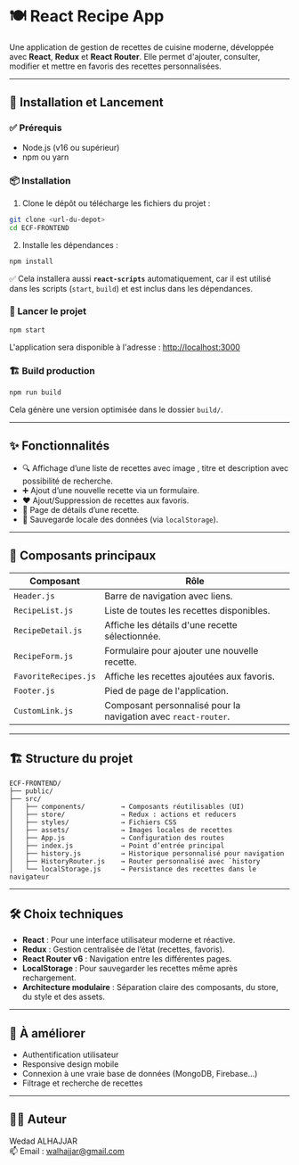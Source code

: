 # 🍽️ React Recipe App

Une application de gestion de recettes de cuisine moderne, développée avec **React**, **Redux** et **React Router**. Elle permet d'ajouter, consulter, modifier et mettre en favoris des recettes personnalisées.

---

## 🚀 Installation et Lancement

### ✅ Prérequis

- Node.js (v16 ou supérieur)
- npm ou yarn

### 📦 Installation

1. Clone le dépôt ou télécharge les fichiers du projet :
```bash
git clone <url-du-depot>
cd ECF-FRONTEND
```

2. Installe les dépendances :
```bash
npm install
```

✅ Cela installera aussi **`react-scripts`** automatiquement, car il est utilisé dans les scripts (`start`, `build`) et est inclus dans les dépendances.

### 🧪 Lancer le projet

```bash
npm start
```

L'application sera disponible à l'adresse : [http://localhost:3000](http://localhost:3000)

### 🏗️ Build production

```bash
npm run build
```

Cela génère une version optimisée dans le dossier `build/`.

---

## ✨ Fonctionnalités

- 🔍 Affichage d’une liste de recettes avec image , titre et description avec possibilité de recherche.
- ➕ Ajout d’une nouvelle recette via un formulaire.
- ❤️ Ajout/Suppression de recettes aux favoris.
- 📄 Page de détails d’une recette.
- 🔄 Sauvegarde locale des données (via `localStorage`).

---

## 🧩 Composants principaux

| Composant               | Rôle                                                                 |
|------------------------|----------------------------------------------------------------------|
| `Header.js`            | Barre de navigation avec liens.                                      |
| `RecipeList.js`        | Liste de toutes les recettes disponibles.                            |
| `RecipeDetail.js`      | Affiche les détails d'une recette sélectionnée.                      |
| `RecipeForm.js`        | Formulaire pour ajouter une nouvelle recette.                        |
| `FavoriteRecipes.js`   | Affiche les recettes ajoutées aux favoris.                           |
| `Footer.js`            | Pied de page de l'application.                                       |
| `CustomLink.js`        | Composant personnalisé pour la navigation avec `react-router`.       |

---

## 🏗️ Structure du projet

```
ECF-FRONTEND/
├── public/
├── src/
│   ├── components/         → Composants réutilisables (UI)
│   ├── store/              → Redux : actions et reducers
│   ├── styles/             → Fichiers CSS
│   ├── assets/             → Images locales de recettes
│   ├── App.js              → Configuration des routes
│   ├── index.js            → Point d’entrée principal
│   ├── history.js          → Historique personnalisé pour navigation
│   ├── HistoryRouter.js    → Router personnalisé avec `history`
│   └── localStorage.js     → Persistance des recettes dans le navigateur
```

---

## 🛠️ Choix techniques

- **React** : Pour une interface utilisateur moderne et réactive.
- **Redux** : Gestion centralisée de l’état (recettes, favoris).
- **React Router v6** : Navigation entre les différentes pages.
- **LocalStorage** : Pour sauvegarder les recettes même après rechargement.
- **Architecture modulaire** : Séparation claire des composants, du store, du style et des assets.

---

## 📌 À améliorer

- Authentification utilisateur
- Responsive design mobile
- Connexion à une vraie base de données (MongoDB, Firebase…)
- Filtrage et recherche de recettes

---

## 🧑‍💻 Auteur

Wedad ALHAJJAR  
📫 Email : walhajjar@gmail.com 

